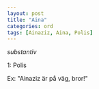 ```yaml
---
layout: post
title: "Aina"
categories: ord
tags: [Ainaziz, Aina, Polis]
---
```


*substantiv*

1: Polis

Ex: "Ainaziz är på väg, bror!"
